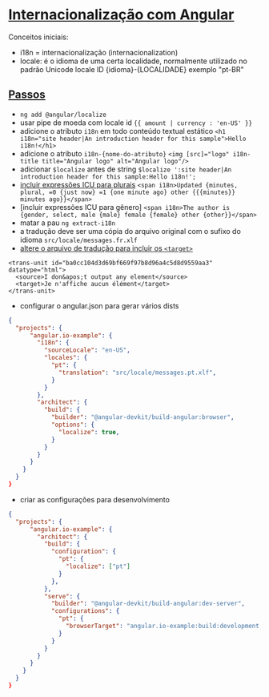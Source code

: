 # [Internacionalização com Angular](https://angular.io/guide/i18n-overview)

Conceitos iniciais:

- i18n = internacionalização (internacionalization)
- locale: é o idioma de uma certa localidade, normalmente utilizado no padrão Unicode locale ID {idioma}-{LOCALIDADE} exemplo "pt-BR"

## [Passos](https://angular.io/guide/i18n-common-overview)

- `ng add @angular/localize`
- usar pipe de moeda com locale id `{{ amount | currency : 'en-US' }}`
- adicione o atributo `i18n` em todo conteúdo textual estático `<h1 i18n="site header|An introduction header for this sample">Hello i18n!</h1>`
- adicione o atributo `i18n-{nome-do-atributo}` `<img [src]="logo" i18n-title title="Angular logo" alt="Angular logo"/>`
- adicionar `$localize` antes de string `$localize ':site header|An introduction header for this sample:Hello i18n!';`
- [incluir expressões ICU para plurais](https://angular.io/guide/i18n-common-prepare#mark-plurals) `<span i18n>Updated {minutes, plural, =0 {just now} =1 {one minute ago} other {{{minutes}} minutes ago}}</span>`
- [incluir expressões ICU para gênero] `<span i18n>The author is {gender, select, male {male} female {female} other {other}}</span>`
- matar a pau `ng extract-i18n`
- a tradução deve ser uma cópia do arquivo original com o sufixo do idioma `src/locale/messages.fr.xlf`
- [altere o arquivo de tradução para incluir os `<target>`](https://angular.io/guide/i18n-common-translation-files)

```xlf
<trans-unit id="ba0cc104d3d69bf669f97b8d96a4c5d8d9559aa3" datatype="html">
  <source>I don&apos;t output any element</source>
  <target>Je n'affiche aucun élément</target>
</trans-unit>
```

- configurar o angular.json para gerar vários dists

```json
{
  "projects": {
      "angular.io-example": {
        "i18n": {
          "sourceLocale": "en-US",
          "locales": {
            "pt": {
              "translation": "src/locale/messages.pt.xlf",
            }
          }
        },
        "architect": {
          "build": {
            "builder": "@angular-devkit/build-angular:browser",
            "options": {
              "localize": true,
            }
          }
        }
      }
    }
  }
}
```

- criar as configurações para desenvolvimento

```json
{
  "projects": {
      "angular.io-example": {
        "architect": {
          "build": {
            "configuration": {
              "pt": {
                "localize": ["pt"]
              }
            },
          },
          "serve": {
            "builder": "@angular-devkit/build-angular:dev-server",
            "configurations": {
              "pt": {
                "browserTarget": "angular.io-example:build:development,pt"
              }
            }
          }
        }
      }
    }
  }
}
```
